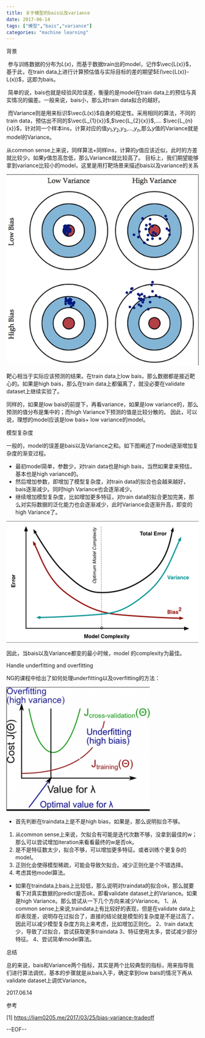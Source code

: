 ```yaml
---
title: 关于模型的bais以及variance
date: 2017-06-14
tags: ["模型","bais","variance"]
categories: "machine learning"
---
```


背景

​	参与训练数据的分布为$L(x)$，而基于数据train出的model，记作$\vec{L(x)}$，基于此，在train data上进行计算预估值与实际目标的差的期望$E(\vec{L(x)}-L(x))$，这即为bais。

​	简单的说，bais也就是经验风险误差，衡量的是model在train data上的预估与真实情况的偏差。一般来说，bais小，那么对train data拟合的越好。

<!--more-->

​	而Variance则是用来标识$\vec{L(x)}$自身的稳定性。采用相同的算法，不同的train data，预估出不同的$\vec{L_{1}{x}}$,$\vec{L_{2}{x}}$,.... $\vec{L_{n}{x}}$，针对同一个样本ins，计算对应的值$y_1$,$y_2$,$y_3$,...,$y_n$,那么$y$值的Variance就是model的Variance。

从common sense上来说，同样算法+同样ins，计算的$y$值应该近似，此时的方差就比较少。如果$y$值忽高忽低，那么Variance就比较高了。
目标上，我们期望能够拿到variance比较小的model，这里是用打靶场景来描述bais以及variance的关系

![](/images/bais-variance-relationship.jpg)


靶心相当于实际应该预测的结果。在train data上low bais，那么数据都是接近靶心的。如果是high bais，那么在train data上都偏离了，就没必要在validate dataset上继续实验了。

同样的，如果是low bais的前提下，再看variance，如果是low variance的，那么预测的值分布是集中的；而high Variance下预测的值是比较分散的。
因此，可以说，理想的model应该是low bais+ low variance的model。



模型复杂度



一般的，model的误差是bais以及Variance之和。如下图阐述了model逐渐增加复杂度的渐变过程。

- 最初model简单，参数少，对train data也是high bais，当然如果拿来预估，基本也是high variance的。
- 然后增加参数，即增加了模型复杂度，对train data的拟合也会越来越好，bais逐渐减少。同时high Variance也会逐渐减少。
- 继续增加模型复杂度，比如增加更多特征，对train data的拟合更加完美，那么对实际数据的泛化能力也会逐渐减少，此时Variance会逐渐升高，即变的high Variance了。

![](/images/model-complexity.jpg)

因此，当bais以及Variance都变的最小时候，model 的complexity为最佳。



Handle underfitting and overfitting



NG的课程中给出了如何处理underfitting以及overfitting的方法：

![](/images/handle-underfitting-overfitting.jpg)

- 首先判断在traindata上是不是high bias，如果是，那么说明拟合不够。
1. 从common sense上来说，欠拟合有可能是迭代次数不够，没拿到最佳的w；那么可以尝试增加iteration来看看最终的w是否ok。
2. 是不是特征数太少，拟合不够，可以增加更多特征。或者训练个更复杂的model。
3. 正则化会使得模型稀疏，可能会导致欠拟合。减少正则化是个不错选择。
4. 考虑其他model算法。

- 如果在traindata上bais上比较低，那么说明对traindata的拟合ok，那么就要看下对真实数据的predict是否ok，即看validate dataset上的Variance。如果是high Variance。那么尝试从一下几个方向来减少Variance。
  1、从common sense上来说,traindata上有比较好的表现，但是在validate data上却表现差，说明存在过拟合了，直接的结论就是模型的复杂度是不是过高了，因此可以减少模型复杂度方向上来考虑，比如增加正则化。
  2、train data太少，导致了过拟合，尝试获取更多traindata
  3、特征使用太多，尝试减少部分特征。
  4、尝试简单model算法。

  

总结

总的来说，bais和Variance两个指标，其实是两个比较典型的指标，用来指导我们进行算法调优，基本的步骤就是从bais入手，确定拿到low bais的情况下再从validate dataset上调优Variance。

2017.06.14

参考

[1]   https://liam0205.me/2017/03/25/bias-variance-tradeoff



--EOF--
